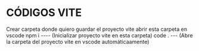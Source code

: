 # CÓDIGOS VITE

   Crear carpeta donde quiero guardar el proyecto vite
   abrir esta carpeta en vscode
   npm i ---- (Inicializar proyecto vite en esta carpeta)
   code . --- (Abre la carpeta del proyecto vite en vscode automáticaamente)

